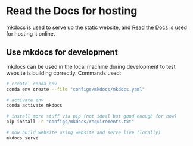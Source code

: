 # Read the Docs for hosting

[mkdocs](https://www.mkdocs.org/) is used to serve up the static website, and [Read the
Docs](https://docs.readthedocs.io/) is used for hosting it online.

## Use mkdocs for development

mkdocs can be used in the local machine during development to test website is building correctly. Commands used:

```sh
# create  conda env
conda env create --file "configs/mkdocs/mkdocs.yaml"

# activate env
conda activate mkdocs

# install more stuff via pip (not ideal but good enough for now)
pip install -r "configs/mkdocs/requirements.txt"

# now build website using website and serve live (locally)
mkdocs serve
```
